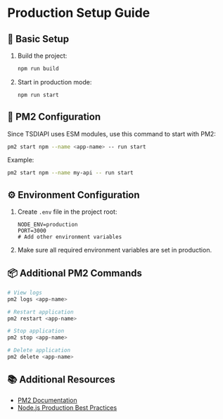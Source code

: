 # Production Setup Guide

## 🚀 Basic Setup

1. Build the project:
   ```bash
   npm run build
   ```

2. Start in production mode:
   ```bash
   npm run start
   ```

## 🔧 PM2 Configuration

Since TSDIAPI uses ESM modules, use this command to start with PM2:

```bash
pm2 start npm --name <app-name> -- run start
```

Example:
```bash
pm2 start npm --name my-api -- run start
```

## ⚙️ Environment Configuration

1. Create `.env` file in the project root:
   ```env
   NODE_ENV=production
   PORT=3000
   # Add other environment variables
   ```

2. Make sure all required environment variables are set in production.

## 📦 Additional PM2 Commands

```bash
# View logs
pm2 logs <app-name>

# Restart application
pm2 restart <app-name>

# Stop application
pm2 stop <app-name>

# Delete application
pm2 delete <app-name>
```

## 📚 Additional Resources

- [PM2 Documentation](https://pm2.keymetrics.io/docs/usage/quick-start/)
- [Node.js Production Best Practices](https://nodejs.org/en/docs/guides/nodejs-docker-webapp/) 